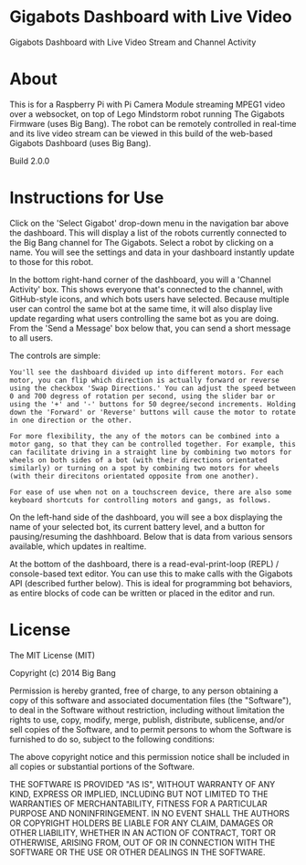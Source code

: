 # Gigabots Dashboard with Live Video

Gigabots Dashboard with Live Video Stream and Channel Activity

# About

This is for a Raspberry Pi with Pi Camera Module streaming MPEG1 video over a websocket, on top of Lego Mindstorm robot running The Gigabots Firmware (uses Big Bang). The robot can be remotely controlled in real-time and its live video stream can be viewed in this build of the web-based Gigabots Dashboard (uses Big Bang).

Build 2.0.0

# Instructions for Use

Click on the 'Select Gigabot' drop-down menu in the navigation bar above the dashboard. This will display a list of the robots currently connected to the Big Bang channel for The Gigabots. Select a robot by clicking on a name. You will see the settings and data in your dashboard instantly update to those for this robot.

In the bottom right-hand corner of the dashboard, you will a 'Channel Activity' box. This shows everyone that's connected to the channel, with GitHub-style icons, and which bots users have selected. Because multiple user can control the same bot at the same time, it will also display live update regarding what users controlling the same bot as you are doing. From the 'Send a Message' box below that, you can send a short message to all users.

The controls are simple:

	You'll see the dashboard divided up into different motors. For each motor, you can flip which direction is actually forward or reverse using the checkbox 'Swap Directions.' You can adjust the speed between 0 and 700 degress of rotation per second, using the slider bar or using the '+' and '-' buttons for 50 degree/second increments. Holding down the 'Forward' or 'Reverse' buttons will cause the motor to rotate in one direction or the other.
	
	For more flexibility, the any of the motors can be combined into a motor gang, so that they can be controlled together. For example, this can facilitate driving in a straight line by combining two motors for wheels on both sides of a bot (with their directions orientated similarly) or turning on a spot by combining two motors for wheels (with their direcitons orientated opposite from one another).
	
	For ease of use when not on a touchscreen device, there are also some keyboard shortcuts for controlling motors and gangs, as follows.

On the left-hand side of the dashboard, you will see a box displaying the name of your selected bot, its current battery level, and a button for pausing/resuming the dashhboard. Below that is data from various sensors available, which updates in realtime.

At the bottom of the dashboard, there is a read-eval-print-loop (REPL) / console-based text editor. You can use this to make calls with the Gigabots API (described further below). This is ideal for programming bot behaviors, as entire blocks of code can be written or placed in the editor and run.

# License

The MIT License (MIT)

Copyright (c) 2014 Big Bang

Permission is hereby granted, free of charge, to any person obtaining a copy
of this software and associated documentation files (the "Software"), to deal
in the Software without restriction, including without limitation the rights
to use, copy, modify, merge, publish, distribute, sublicense, and/or sell
copies of the Software, and to permit persons to whom the Software is
furnished to do so, subject to the following conditions:

The above copyright notice and this permission notice shall be included in all
copies or substantial portions of the Software.

THE SOFTWARE IS PROVIDED "AS IS", WITHOUT WARRANTY OF ANY KIND, EXPRESS OR
IMPLIED, INCLUDING BUT NOT LIMITED TO THE WARRANTIES OF MERCHANTABILITY,
FITNESS FOR A PARTICULAR PURPOSE AND NONINFRINGEMENT. IN NO EVENT SHALL THE
AUTHORS OR COPYRIGHT HOLDERS BE LIABLE FOR ANY CLAIM, DAMAGES OR OTHER
LIABILITY, WHETHER IN AN ACTION OF CONTRACT, TORT OR OTHERWISE, ARISING FROM,
OUT OF OR IN CONNECTION WITH THE SOFTWARE OR THE USE OR OTHER DEALINGS IN THE
SOFTWARE.

